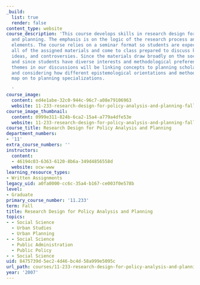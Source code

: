 ```yaml
---
_build:
  list: true
  render: false
content_type: website
course_description: 'This course develops skills in research design for policy analysis
  and planning. The emphasis is on the logic of the research process and its constituent
  elements. The course relies on a seminar format so students are expected to read
  all of the assigned materials and come to class prepared to discuss key themes,
  ideas, and controversies. Since the materials draw broadly on the social sciences,
  and since students have diverse interests and methodological preferences, ongoing
  themes in our discussions will be linking concepts to planning scholarship in general
  and considering how different epistemological orientations and methodological techniques
  map on to planning specializations.

  '
course_image:
  content: ed4e1abe-32c0-944c-96c7-a08e79106963
  website: 11-233-research-design-for-policy-analysis-and-planning-fall-2007
course_image_thumbnail:
  content: 0999e311-824b-6ca2-15a4-a779a4dfe53e
  website: 11-233-research-design-for-policy-analysis-and-planning-fall-2007
course_title: Research Design for Policy Analysis and Planning
department_numbers:
- '11'
extra_course_numbers: ''
instructors:
  content:
  - 46194c03-6363-6120-8b6a-349d4856558d
  website: ocw-www
learning_resource_types:
- Written Assignments
legacy_uid: a0fa0000-cc6c-35a4-b167-ce003f0e578b
level:
- Graduate
primary_course_number: '11.233'
term: Fall
title: Research Design for Policy Analysis and Planning
topics:
- - Social Science
  - Urban Studies
  - Urban Planning
- - Social Science
  - Public Administration
  - Public Policy
- - Social Science
uid: 8475739d-5ec2-4d46-bc4d-58a999e5095c
url_path: courses/11-233-research-design-for-policy-analysis-and-planning-fall-2007
year: '2007'
---
```

